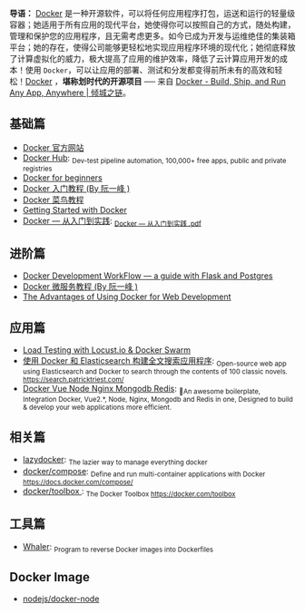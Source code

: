 **导语：** [Docker](https://www.docker.com/ "Docker") 是一种开源软件，可以将任何应用程序打包，运送和运行的轻量级容器；她适用于所有应用的现代平台，她使得你可以按照自己的方式，随处构建，管理和保护您的应用程序，且无需考虑更多。如今已成为开发与运维绝佳的集装箱平台；她的存在，使得公司能够更轻松地实现应用程序环境的现代化；她彻底释放了计算虚拟化的威力，极大提高了应用的维护效率，降低了云计算应用开发的成本！使用 `Docker`，可以让应用的部署、测试和分发都变得前所未有的高效和轻松！[Docker](https://www.docker.com/ "Docker") ，**堪称划时代的开源项目** ── 来自 [Docker - Build, Ship, and Run Any App, Anywhere | 倾城之链](https://nicelinks.site/post/5b7036890f8719053c094d68)。

## 基础篇

* [Docker 官方网站](https://www.docker.com/)
* [Docker Hub](https://hub.docker.com/): <sub>Dev-test pipeline automation, 100,000+ free apps, public and private registries</sub>
* [Docker for beginners](https://docker-curriculum.com/)
* [Docker 入门教程 (By 阮一峰 )](http://www.ruanyifeng.com/blog/2018/02/docker-tutorial.html)
* [Docker 菜鸟教程](http://www.runoob.com/docker/docker-tutorial.html)
* [Getting Started with Docker](https://scotch.io/tutorials/getting-started-with-docker)
* [Docker — 从入门到实践](https://yeasy.gitbooks.io/docker_practice/content/): <sub>[Docker — 从入门到实践 .pdf](https://legacy.gitbook.com/download/pdf/book/yeasy/docker_practice)</sub>

## 进阶篇

* [Docker Development WorkFlow — a guide with Flask and Postgres](https://medium.freecodecamp.org/docker-development-workflow-a-guide-with-flask-and-postgres-db1a1843044a)
* [Docker 微服务教程 (By 阮一峰 )](http://www.ruanyifeng.com/blog/2018/02/docker-wordpress-tutorial.html)
* [The Advantages of Using Docker for Web Development](https://codeburst.io/the-advantages-of-using-docker-for-web-development-23096c457fad)

## 应用篇

* [Load Testing with Locust.io & Docker Swarm](https://wheniwork.engineering/load-testing-with-locust-io-docker-swarm-d78a2602997a)
* [使用 Docker 和 Elasticsearch 构建全文搜索应用程序](https://blog.patricktriest.com/text-search-docker-elasticsearch/): <sub>Open-source web app using Elasticsearch and Docker to search through the contents of 100 classic novels. https://search.patricktriest.com/</sub>
* [Docker Vue Node Nginx Mongodb Redis](https://github.com/nicejade/docker-vue-node-nginx-mongodb-redis): <sub>🐉An awesome boilerplate, Integration Docker, Vue2.*, Node, Nginx, Mongodb and Redis in one, Designed to build & develop your web applications more efficient.</sub>

## 相关篇

* [lazydocker](https://github.com/jesseduffield/lazydocker): <sub>The lazier way to manage everything docker</sub>
* [docker/compose](https://github.com/docker/compose): <sub>Define and run multi-container applications with Docker https://docs.docker.com/compose/</sub>
* [docker/toolbox ](https://github.com/docker/toolbox): <sub>The Docker Toolbox https://docker.com/toolbox</sub>

## 工具篇

* [Whaler](https://github.com/P3GLEG/Whaler): <sub>Program to reverse Docker images into Dockerfiles</sub>

## Docker Image

* [nodejs/docker-node](https://github.com/nodejs/docker-node)
